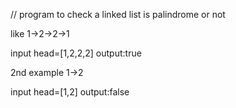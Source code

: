 // program to check a linked list is palindrome or not

  like 1->2->2->1

  input head=[1,2,2,2]
  output:true

  2nd example
  1->2

  input head=[1,2]
  output:false
  